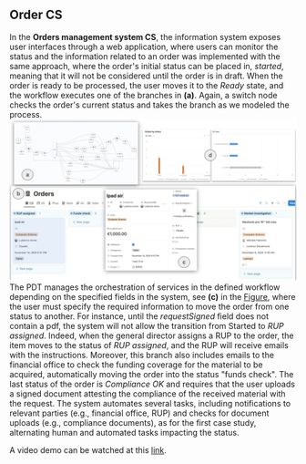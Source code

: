## Order CS
In the **Orders management system CS**, the information system exposes user interfaces through a web application, where users can monitor the status and the information related to an order was implemented with the same approach, where the order's initial status can be placed in, *started*, meaning that it will not be considered until the order is in draft.  When the order is ready to be processed, the user moves it to the *Ready* state, and the workflow executes one of the branches in **(a)**. Again, a switch node checks the order's current status and takes the branch as we modeled the process. 
![Figure](Orders_CS.png)
The PDT manages the orchestration of services in the defined workflow depending on the specified fields in the system, see **(c)** in the [Figure](https://github.com/MT91/Low-code-Process-Digital-Twins/blob/main/Order_CS/Orders%20CS.pdf), where the user must specify the required information to move the order from one status to another. For instance, until the *requestSigned* field does not contain a pdf, the system will not allow the transition from Started to *RUP assigned*. Indeed, when the general director assigns a RUP to the order, the item moves to the status of *RUP assigned*, and the RUP will receive emails with the instructions. Moreover, this branch also includes emails to the financial office to check the funding coverage for the material to be acquired, automatically moving the order into the status "funds check".  The last status of the order is *Compliance OK* and requires that the user uploads a signed document attesting the compliance of the received material with the request. The system automates several tasks, including notifications to relevant parties (e.g., financial office, RUP) and checks for document uploads (e.g., compliance documents), as for the first case study, alternating human and automated tasks impacting the status.

A video demo can be watched at this [link](https://www.youtube.com/watch?v=HpyRB5Is_YY).
